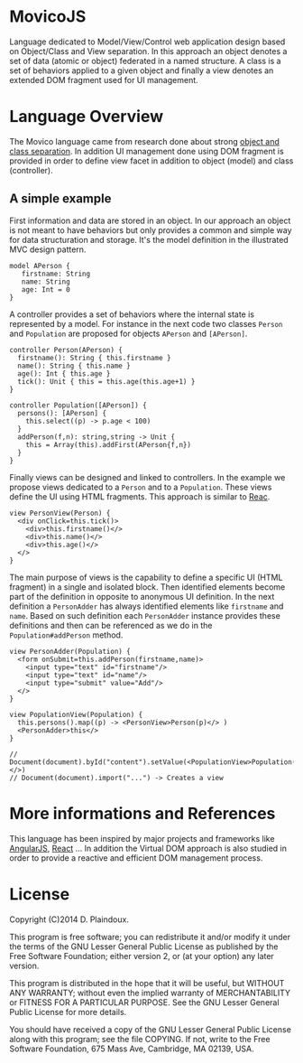 MovicoJS
========

Language dedicated to Model/View/Control  web application design based
on  Object/Class and  View  separation.  In  this  approach an  object
denotes  a  set of  data  (atomic  or  object)  federated in  a  named
structure. A class is a set of behaviors applied to a given object and
finally  a  view  denotes  an   extended  DOM  fragment  used  for  UI
management.

Language Overview
=================

The Movico language  came from research done about  strong [object and
class   separation](http://d.plaindoux.free.fr/clump/index.html).   In
addition UI management done using DOM fragment is provided in order to
define  view   facet  in   addition  to   object  (model)   and  class
(controller).

A simple example
-----------------

First information and data are stored in an object. In our approach an
object is not  meant to have behaviors but only  provides a common and
simple  way  for  data  structuration and  storage.   It's  the  model
definition in the illustrated MVC design pattern.

```
model APerson {
   firstname: String
   name: String
   age: Int = 0
}
```

A  controller provides  a  set of  behaviors where  the  internal state  is
represented by  a model.  For instance  in the  next code  two classes
`Person`  and  `Population`  are  proposed for  objects  `APerson`  and
`[APerson]`.

```
controller Person(APerson) {
  firstname(): String { this.firstname }
  name(): String { this.name }
  age(): Int { this.age }
  tick(): Unit { this = this.age(this.age+1) }
}

controller Population([APerson]) {
  persons(): [APerson] { 
    this.select((p) -> p.age < 100) 
  }
  addPerson(f,n): string,string -> Unit { 
    this = Array(this).addFirst(APerson{f,n}) 
  }
}
```

Finally  views can  be  designed  and linked  to  controllers. In  the
example  we   propose  views  dedicated   to  a  `Person`  and   to  a
`Population`. These  views define  the UI  using HTML  fragments. This
approach is  similar to  [Reac](http://facebook.github.io/react/).

```
view PersonView(Person) {
  <div onClick=this.tick()> 
    <div>this.firstname()</>
    <div>this.name()</>
    <div>this.age()</>
  </>
}
```

The main  purpose of views is  the capability to define  a specific UI
(HTML  fragment) in  a  single and  isolated  block.  Then  identified
elements become  part of  the definition in  opposite to  anonymous UI
definition.   In  the  next  definition  a  `PersonAdder`  has  always
identified  elements  like  `firstname`  and  `name`.  Based  on  such
definition each `PersonAdder` instance  provides these definitions and
then can be referenced as we do in the `Population#addPerson` method.

```
view PersonAdder(Population) {
  <form onSubmit=this.addPerson(firstname,name)>
    <input type="text" id="firstname"/>
    <input type="text" id="name"/>
    <input type="submit" value="Add"/>
  </>
}

view PopulationView(Population) {
  this.persons().map((p) -> <PersonView>Person(p)</> )
  <PersonAdder>this</>
}

// Document(document).byId("content").setValue(<PopulationView>Population([])</>)
// Document(document).import("...") -> Creates a view
```

More informations and References
================================

This language has been inspired  by major projects and frameworks like
[AngularJS](https://angularjs.org),
[React](http://facebook.github.io/react/) ...  In addition the Virtual
DOM  approach is  also  studied in  order to  provide  a reactive  and
efficient DOM management process.

License
=======

Copyright (C)2014 D. Plaindoux.

This program is  free software; you can redistribute  it and/or modify
it  under the  terms  of  the GNU  Lesser  General  Public License  as
published by  the Free Software  Foundation; either version 2,  or (at
your option) any later version.

This program  is distributed in the  hope that it will  be useful, but
WITHOUT   ANY  WARRANTY;   without  even   the  implied   warranty  of
MERCHANTABILITY  or FITNESS  FOR  A PARTICULAR  PURPOSE.  See the  GNU
Lesser General Public License for more details.

You  should have  received a  copy of  the GNU  Lesser General  Public
License along with  this program; see the file COPYING.  If not, write
to the  Free Software Foundation,  675 Mass Ave, Cambridge,  MA 02139,
USA.




